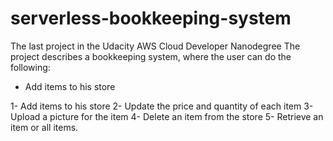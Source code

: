 # serverless-bookkeeping-system

The last project in the Udacity AWS Cloud Developer Nanodegree
The project describes a bookkeeping system, where the user can do the following:

<ul>
  <li>Add items to his store</li>
</ul>

1- Add items to his store
2- Update the price and quantity of each item
3- Upload a picture for the item
4- Delete an item from the store
5- Retrieve an item or all items.
